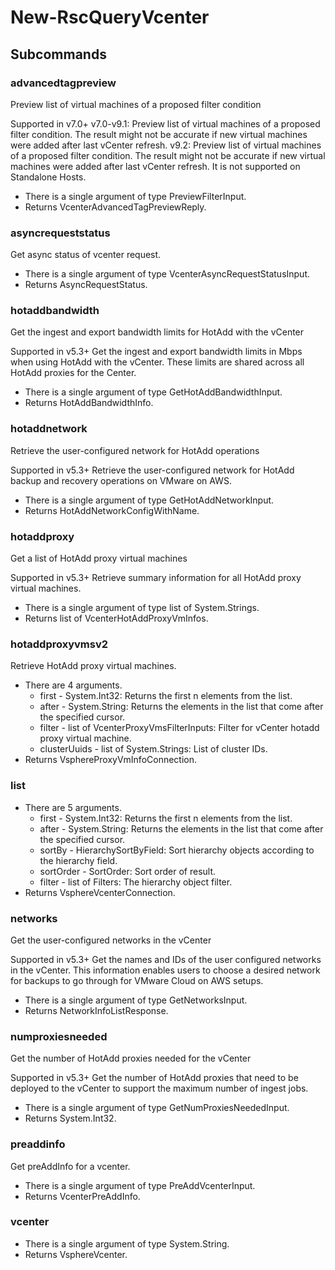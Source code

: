 # New-RscQueryVcenter
## Subcommands
### advancedtagpreview
Preview list of virtual machines of a proposed filter condition

Supported in v7.0+
v7.0-v9.1: Preview list of virtual machines of a proposed filter condition. The result might not be accurate if new virtual machines were added after last vCenter refresh.
v9.2: Preview list of virtual machines of a proposed filter condition. The result might not be accurate if new virtual machines were added after last vCenter refresh. It is not supported on Standalone Hosts.

- There is a single argument of type PreviewFilterInput.
- Returns VcenterAdvancedTagPreviewReply.
### asyncrequeststatus
Get async status of vcenter request.

- There is a single argument of type VcenterAsyncRequestStatusInput.
- Returns AsyncRequestStatus.
### hotaddbandwidth
Get the ingest and export bandwidth limits for HotAdd with the vCenter

Supported in v5.3+
Get the ingest and export bandwidth limits in Mbps when using HotAdd with the vCenter. These limits are shared across all HotAdd proxies for the Center.

- There is a single argument of type GetHotAddBandwidthInput.
- Returns HotAddBandwidthInfo.
### hotaddnetwork
Retrieve the user-configured network for HotAdd operations

Supported in v5.3+
Retrieve the user-configured network for HotAdd backup and recovery operations on VMware on AWS.

- There is a single argument of type GetHotAddNetworkInput.
- Returns HotAddNetworkConfigWithName.
### hotaddproxy
Get a list of HotAdd proxy virtual machines

Supported in v5.3+
Retrieve summary information for all HotAdd proxy virtual machines.

- There is a single argument of type list of System.Strings.
- Returns list of VcenterHotAddProxyVmInfos.
### hotaddproxyvmsv2
Retrieve HotAdd proxy virtual machines.

- There are 4 arguments.
    - first - System.Int32: Returns the first n elements from the list.
    - after - System.String: Returns the elements in the list that come after the specified cursor.
    - filter - list of VcenterProxyVmsFilterInputs: Filter for vCenter hotadd proxy virtual machine.
    - clusterUuids - list of System.Strings: List of cluster IDs.
- Returns VsphereProxyVmInfoConnection.
### list
- There are 5 arguments.
    - first - System.Int32: Returns the first n elements from the list.
    - after - System.String: Returns the elements in the list that come after the specified cursor.
    - sortBy - HierarchySortByField: Sort hierarchy objects according to the hierarchy field.
    - sortOrder - SortOrder: Sort order of result.
    - filter - list of Filters: The hierarchy object filter.
- Returns VsphereVcenterConnection.
### networks
Get the user-configured networks in the vCenter

Supported in v5.3+
Get the names and IDs of the user configured networks in the vCenter. This information enables users to choose a desired network for backups to go through for VMware Cloud on AWS setups.

- There is a single argument of type GetNetworksInput.
- Returns NetworkInfoListResponse.
### numproxiesneeded
Get the number of HotAdd proxies needed for the vCenter

Supported in v5.3+
Get the number of HotAdd proxies that need to be deployed to the vCenter to support the maximum number of ingest jobs.

- There is a single argument of type GetNumProxiesNeededInput.
- Returns System.Int32.
### preaddinfo
Get preAddInfo for a vcenter.

- There is a single argument of type PreAddVcenterInput.
- Returns VcenterPreAddInfo.
### vcenter
- There is a single argument of type System.String.
- Returns VsphereVcenter.
